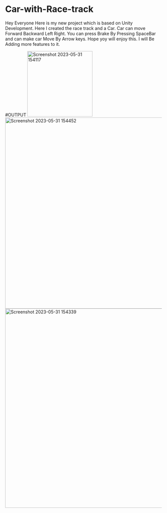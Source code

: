 # Car-with-Race-track
Hey Everyone Here is my new project which is based on Unity Development.
Here I created the race track and a Car.
Car can move Forward Backward Left Right. You can press Brake By Pressing SpaceBar and can make car Move By Arrow keys.
Hope yoy will enjoy this.
I will Be Adding more features to it.

#OUTPUT
<img width="210" alt="Screenshot 2023-05-31 154117" src="https://github.com/aryan327/Car-with-Race-track-/assets/82660401/d9e8f12c-d34f-4ea7-9617-2ebbf853b35c">
<img width="614" alt="Screenshot 2023-05-31 154452" src="https://github.com/aryan327/Car-with-Race-track-/assets/82660401/21fbbc9e-f096-4af9-8cee-058fda5af706">
<img width="640" alt="Screenshot 2023-05-31 154339" src="https://github.com/aryan327/Car-with-Race-track-/assets/82660401/65514e2b-ab7a-44b8-aaf8-a4d17aef717a">
